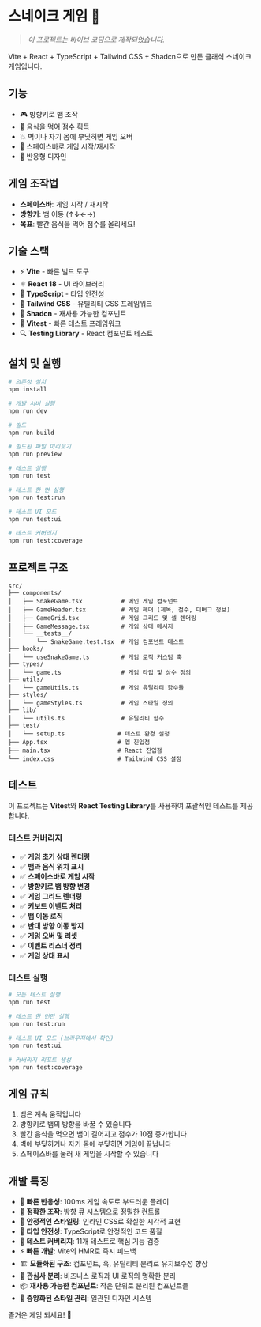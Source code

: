 # 스네이크 게임 🐍

> *이 프로젝트는 바이브 코딩으로 제작되었습니다.*

Vite + React + TypeScript + Tailwind CSS + Shadcn으로 만든 클래식 스네이크 게임입니다.

## 기능

- 🎮 방향키로 뱀 조작
- 🍎 음식을 먹어 점수 획득
- 💥 벽이나 자기 몸에 부딪히면 게임 오버
- 🔄 스페이스바로 게임 시작/재시작
- 📱 반응형 디자인

## 게임 조작법

- **스페이스바**: 게임 시작 / 재시작
- **방향키**: 뱀 이동 (↑↓←→)
- **목표**: 빨간 음식을 먹어 점수를 올리세요!

## 기술 스택

- ⚡ **Vite** - 빠른 빌드 도구
- ⚛️ **React 18** - UI 라이브러리
- 🔷 **TypeScript** - 타입 안전성
- 🎨 **Tailwind CSS** - 유틸리티 CSS 프레임워크
- 🎯 **Shadcn** - 재사용 가능한 컴포넌트
- 🧪 **Vitest** - 빠른 테스트 프레임워크
- 🔍 **Testing Library** - React 컴포넌트 테스트

## 설치 및 실행

```bash
# 의존성 설치
npm install

# 개발 서버 실행
npm run dev

# 빌드
npm run build

# 빌드된 파일 미리보기
npm run preview

# 테스트 실행
npm run test

# 테스트 한 번 실행
npm run test:run

# 테스트 UI 모드
npm run test:ui

# 테스트 커버리지
npm run test:coverage
```

## 프로젝트 구조

```
src/
├── components/
│   ├── SnakeGame.tsx           # 메인 게임 컴포넌트
│   ├── GameHeader.tsx          # 게임 헤더 (제목, 점수, 디버그 정보)
│   ├── GameGrid.tsx            # 게임 그리드 및 셀 렌더링
│   ├── GameMessage.tsx         # 게임 상태 메시지
│   └── __tests__/
│       └── SnakeGame.test.tsx  # 게임 컴포넌트 테스트
├── hooks/
│   └── useSnakeGame.ts         # 게임 로직 커스텀 훅
├── types/
│   └── game.ts                 # 게임 타입 및 상수 정의
├── utils/
│   └── gameUtils.ts            # 게임 유틸리티 함수들
├── styles/
│   └── gameStyles.ts           # 게임 스타일 정의
├── lib/
│   └── utils.ts                # 유틸리티 함수
├── test/
│   └── setup.ts               # 테스트 환경 설정
├── App.tsx                    # 앱 진입점
├── main.tsx                   # React 진입점
└── index.css                  # Tailwind CSS 설정
```

## 테스트

이 프로젝트는 **Vitest**와 **React Testing Library**를 사용하여 포괄적인 테스트를 제공합니다.

### 테스트 커버리지

- ✅ **게임 초기 상태 렌더링**
- ✅ **뱀과 음식 위치 표시**
- ✅ **스페이스바로 게임 시작**
- ✅ **방향키로 뱀 방향 변경**
- ✅ **게임 그리드 렌더링**
- ✅ **키보드 이벤트 처리**
- ✅ **뱀 이동 로직**
- ✅ **반대 방향 이동 방지**
- ✅ **게임 오버 및 리셋**
- ✅ **이벤트 리스너 정리**
- ✅ **게임 상태 표시**

### 테스트 실행

```bash
# 모든 테스트 실행
npm run test

# 테스트 한 번만 실행
npm run test:run

# 테스트 UI 모드 (브라우저에서 확인)
npm run test:ui

# 커버리지 리포트 생성
npm run test:coverage
```

## 게임 규칙

1. 뱀은 계속 움직입니다
2. 방향키로 뱀의 방향을 바꿀 수 있습니다
3. 빨간 음식을 먹으면 뱀이 길어지고 점수가 10점 증가합니다
4. 벽에 부딪히거나 자기 몸에 부딪히면 게임이 끝납니다
5. 스페이스바를 눌러 새 게임을 시작할 수 있습니다

## 개발 특징

- 🚀 **빠른 반응성**: 100ms 게임 속도로 부드러운 플레이
- 🎯 **정확한 조작**: 방향 큐 시스템으로 정밀한 컨트롤
- 🎨 **안정적인 스타일링**: 인라인 CSS로 확실한 시각적 표현
- 🔧 **타입 안전성**: TypeScript로 안정적인 코드 품질
- 🧪 **테스트 커버리지**: 11개 테스트로 핵심 기능 검증
- ⚡ **빠른 개발**: Vite의 HMR로 즉시 피드백
- 🏗️ **모듈화된 구조**: 컴포넌트, 훅, 유틸리티 분리로 유지보수성 향상
- 🎯 **관심사 분리**: 비즈니스 로직과 UI 로직의 명확한 분리
- 📦 **재사용 가능한 컴포넌트**: 작은 단위로 분리된 컴포넌트들
- 🎨 **중앙화된 스타일 관리**: 일관된 디자인 시스템

즐거운 게임 되세요! 🎉
